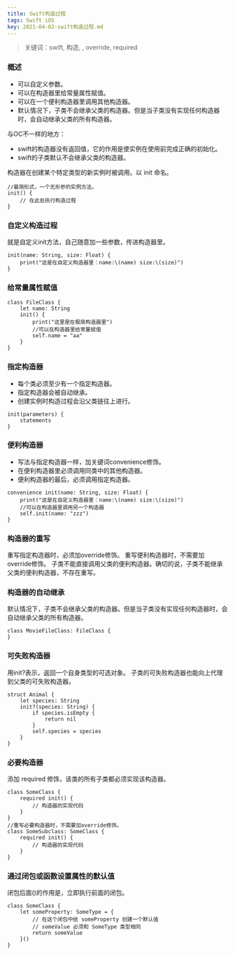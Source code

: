 ```yaml
---
title: Swift构造过程
tags: Swift iOS
key: 2021-04-02-swift构造过程.md
---
```

> 关键词：swift, 构造, , override, required

### 概述

* 可以自定义参数。
* 可以在构造器里给常量属性赋值。
* 可以在一个便利构造器里调用其他构造器。
* 默认情况下，子类不会继承父类的构造器。但是当子类没有实现任何构造器时，会自动继承父类的所有构造器。

与OC不一样的地方：

* swift的构造器没有返回值，它的作用是使实例在使用前完成正确的初始化。
* swift的子类默认不会继承父类的构造器。

构造器在创建某个特定类型的新实例时被调用。以 init 命名。

```
//最简形式，一个无形参的实例方法。
init() {
    // 在此处执行构造过程
}
```

### 自定义构造过程

就是自定义init方法，自己随意加一些参数，传进构造器里。

```
init(name: String, size: Float) {
    print("这是在自定义构造器里：name:\(name) size:\(size)")
}
```

### 给常量属性赋值

```
class FileClass {
    let name: String
    init() {
        print("这里是在极简构造器里")
        //可以在构造器里给常量赋值
        self.name = "aa"
    }
}
```

### 指定构造器

* 每个类必须至少有一个指定构造器。
* 指定构造器会被自动继承。
* 创建实例时构造过程会沿父类链往上进行。

```
init(parameters) {
    statements
}
```

### 便利构造器

* 写法与指定构造器一样，加关键词convenience修饰。
* 在便利构造器里必须调用同类中的其他构造器。
* 便利构造器的最后，必须调用指定构造器。

```
convenience init(name: String, size: Float) {
    print("这是在自定义构造器里：name:\(name) size:\(size)")
    //可以在构造器里调用另一个构造器
    self.init(name: "zzz")
}
```

### 构造器的重写

重写指定构造器时，必须加override修饰。
重写便利构造器时，不需要加override修饰。
子类不能直接调用父类的便利构造器。确切的说，子类不能继承父类的便利构造器，不存在重写。

### 构造器的自动继承

默认情况下，子类不会继承父类的构造器。但是当子类没有实现任何构造器时，会自动继承父类的所有构造器。

```
class MovieFileClass: FileClass {
}
```

### 可失败构造器

用init?表示，返回一个自身类型的可选对象。
子类的可失败构造器也能向上代理到父类的可失败构造器。

```
struct Animal {
    let species: String
    init?(species: String) {
        if species.isEmpty {
            return nil
        }
        self.species = species
    }
}
```

### 必要构造器

添加 required 修饰，该类的所有子类都必须实现该构造器。

```
class SomeClass {
    required init() {
        // 构造器的实现代码
    }
}
//重写必要构造器时，不需要加override修饰。
class SomeSubclass: SomeClass {
    required init() {
        // 构造器的实现代码
    }
}
```

### 通过闭包或函数设置属性的默认值

闭包后面()的作用是，立即执行前面的闭包。

```
class SomeClass {
    let someProperty: SomeType = {
        // 在这个闭包中给 someProperty 创建一个默认值
        // someValue 必须和 SomeType 类型相同
        return someValue
    }()
}
```



